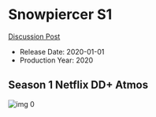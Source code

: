 # Snowpiercer S1

[Discussion Post](https://www.avsforum.com/threads/bass-eq-for-filtered-movies.2995212/post-59959412)

* Release Date: 2020-01-01
* Production Year: 2020

## Season 1 Netflix DD+ Atmos

![img 0](https://i.imgur.com/eHNaaYl.jpg)

